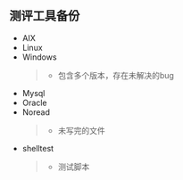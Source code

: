 ## 测评工具备份

* AIX
* Linux
* Windows
    > * 包含多个版本，存在未解决的bug
* Mysql
* Oracle
* Noread     
    > * 未写完的文件
* shelltest 
    > * 测试脚本

